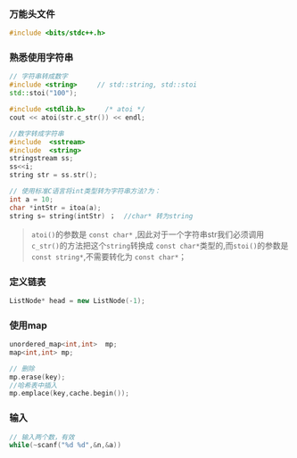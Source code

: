 ### 万能头文件

```cpp
#include <bits/stdc++.h>
```
### 熟悉使用字符串

```cpp
// 字符串转成数字
#include <string>     // std::string, std::stoi
std::stoi("100");

#include <stdlib.h>     /* atoi */
cout << atoi(str.c_str()) << endl;

//数字转成字符串
#include  <sstream>
#include  <string>
stringstream ss;
ss<<i;
string str = ss.str();

// 使用标准C语言将int类型转为字符串方法?为：
int a = 10;
char *intStr = itoa(a);
string s= string(intStr) ；  //char* 转为string
```

> `atoi()`的参数是 `const char*` ,因此对于一个字符串str我们必须调用 `c_str()`的方法把这个`string`转换成 `const char*`类型的,而`stoi()`的参数是`const string*`,不需要转化为 `const char*`；

### 定义链表

```cpp
ListNode* head = new ListNode(-1);
```

### 使用map


```cpp
unordered_map<int,int>  mp;
map<int,int> mp;

// 删除
mp.erase(key);
//哈希表中插入
mp.emplace(key,cache.begin());
```

### 输入

```cpp
// 输入两个数，有效
while(~scanf("%d %d",&n,&a))
```



